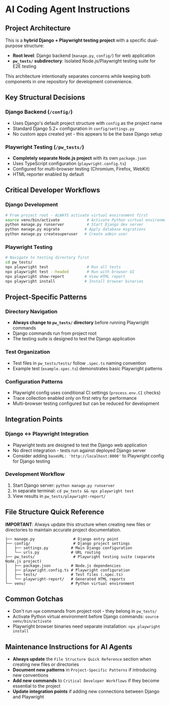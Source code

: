 # AI Coding Agent Instructions

## Project Architecture

This is a **hybrid Django + Playwright testing project** with a specific dual-purpose structure:

- **Root level**: Django backend (`manage.py`, `config/`) for web application
- **`pw_tests/` subdirectory**: Isolated Node.js/Playwright testing suite for E2E testing

This architecture intentionally separates concerns while keeping both components in one repository for development convenience.

## Key Structural Decisions

### Django Backend (`/config/`)
- Uses Django's default project structure with `config` as the project name
- Standard Django 5.2+ configuration in `config/settings.py`
- No custom apps created yet - this appears to be the base Django setup

### Playwright Testing (`/pw_tests/`)
- **Completely separate Node.js project** with its own `package.json`
- Uses TypeScript configuration (`playwright.config.ts`)
- Configured for multi-browser testing (Chromium, Firefox, WebKit)
- HTML reporter enabled by default

## Critical Developer Workflows

### Django Development
```bash
# From project root - ALWAYS activate virtual environment first
source venv/bin/activate            # Activate Python virtual environment (REQUIRED)
python manage.py runserver          # Start Django dev server
python manage.py migrate           # Apply database migrations
python manage.py createsuperuser   # Create admin user
```

### Playwright Testing
```bash
# Navigate to testing directory first
cd pw_tests/
npx playwright test                 # Run all tests
npx playwright test --headed        # Run with browser UI
npx playwright show-report         # View HTML report
npx playwright install             # Install browser binaries
```

## Project-Specific Patterns

### Directory Navigation
- **Always change to `pw_tests/` directory** before running Playwright commands
- Django commands run from project root
- The testing suite is designed to test the Django application

### Test Organization
- Test files in `pw_tests/tests/` follow `.spec.ts` naming convention
- Example test (`example.spec.ts`) demonstrates basic Playwright patterns

### Configuration Patterns
- Playwright config uses conditional CI settings (`process.env.CI` checks)
- Trace collection enabled only on first retry for performance
- Multi-browser testing configured but can be reduced for development

## Integration Points

### Django ↔ Playwright Integration
- Playwright tests are designed to test the Django web application
- No direct integration - tests run against deployed Django server
- Consider adding `baseURL: 'http://localhost:8000'` to Playwright config for Django testing

### Development Workflow
1. Start Django server: `python manage.py runserver`
2. In separate terminal: `cd pw_tests && npx playwright test`
3. View results in `pw_tests/playwright-report/`

## File Structure Quick Reference

**IMPORTANT**: Always update this structure when creating new files or directories to maintain accurate project documentation.

```
├── manage.py                 # Django entry point
├── config/                   # Django project settings
│   ├── settings.py          # Main Django configuration
│   └── urls.py              # URL routing
├── pw_tests/                 # Playwright testing suite (separate Node.js project)
│   ├── package.json         # Node.js dependencies
│   ├── playwright.config.ts # Playwright configuration
│   ├── tests/               # Test files (.spec.ts)
│   └── playwright-report/   # Generated HTML reports
└── venv/                    # Python virtual environment
```

## Common Gotchas
- Don't run `npm` commands from project root - they belong in `pw_tests/`
- Activate Python virtual environment before Django commands: `source venv/bin/activate`
- Playwright browser binaries need separate installation: `npx playwright install`

## Maintenance Instructions for AI Agents
- **Always update** the `File Structure Quick Reference` section when creating new files or directories
- **Document new patterns** in `Project-Specific Patterns` if introducing new conventions
- **Add new commands** to `Critical Developer Workflows` if they become essential to the project
- **Update integration points** if adding new connections between Django and Playwright
